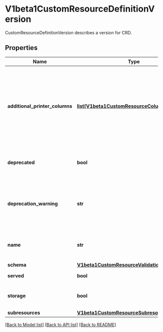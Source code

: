 # V1beta1CustomResourceDefinitionVersion

CustomResourceDefinitionVersion describes a version for CRD.

## Properties
Name | Type | Description | Notes
------------ | ------------- | ------------- | -------------
**additional_printer_columns** | [**list[V1beta1CustomResourceColumnDefinition]**](V1beta1CustomResourceColumnDefinition.md) | additionalPrinterColumns specifies additional columns returned in Table output. See https://kubernetes.io/docs/reference/using-api/api-concepts/#receiving-resources-as-tables for details. Top-level and per-version columns are mutually exclusive. Per-version columns must not all be set to identical values (top-level columns should be used instead). If no top-level or per-version columns are specified, a single column displaying the age of the custom resource is used. | [optional] 
**deprecated** | **bool** | deprecated indicates this version of the custom resource API is deprecated. When set to true, API requests to this version receive a warning header in the server response. Defaults to false. | [optional] 
**deprecation_warning** | **str** | deprecationWarning overrides the default warning returned to API kubernetes_asyncio.clients. May only be set when &#x60;deprecated&#x60; is true. The default warning indicates this version is deprecated and recommends use of the newest served version of equal or greater stability, if one exists. | [optional] 
**name** | **str** | name is the version name, e.g. “v1”, “v2beta1”, etc. The custom resources are served under this version at &#x60;/apis/&lt;group&gt;/&lt;version&gt;/...&#x60; if &#x60;served&#x60; is true. | 
**schema** | [**V1beta1CustomResourceValidation**](V1beta1CustomResourceValidation.md) |  | [optional] 
**served** | **bool** | served is a flag enabling/disabling this version from being served via REST APIs | 
**storage** | **bool** | storage indicates this version should be used when persisting custom resources to storage. There must be exactly one version with storage&#x3D;true. | 
**subresources** | [**V1beta1CustomResourceSubresources**](V1beta1CustomResourceSubresources.md) |  | [optional] 

[[Back to Model list]](../README.md#documentation-for-models) [[Back to API list]](../README.md#documentation-for-api-endpoints) [[Back to README]](../README.md)


